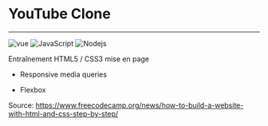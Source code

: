 # YouTube Clone

---

 <p>
  <img alt="vue" src="https://img.shields.io/badge/html5-%23E34F26.svg?style=for-the-badge&logo=html5&logoColor=white" />  
  <img alt="JavaScript" src="https://img.shields.io/badge/css3-%231572B6.svg?style=for-the-badge&logo=css3&logoColor=white" />
  <img alt="Nodejs" src="https://img.shields.io/badge/Freecodecamp-%23123.svg?&style=for-the-badge&logo=freecodecamp&logoColor=green" />
 </p>

Entraînement HTML5 / CSS3 mise en page

- Responsive media queries

- Flexbox

Source:
https://www.freecodecamp.org/news/how-to-build-a-website-with-html-and-css-step-by-step/
